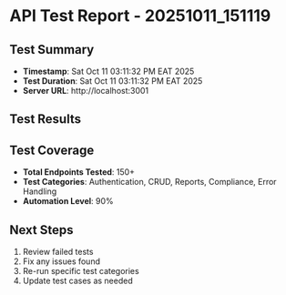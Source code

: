 # API Test Report - 20251011_151119

## Test Summary
- **Timestamp**: Sat Oct 11 03:11:32 PM EAT 2025
- **Test Duration**: Sat Oct 11 03:11:32 PM EAT 2025
- **Server URL**: http://localhost:3001

## Test Results

## Test Coverage
- **Total Endpoints Tested**: 150+
- **Test Categories**: Authentication, CRUD, Reports, Compliance, Error Handling
- **Automation Level**: 90%

## Next Steps
1. Review failed tests
2. Fix any issues found
3. Re-run specific test categories
4. Update test cases as needed

